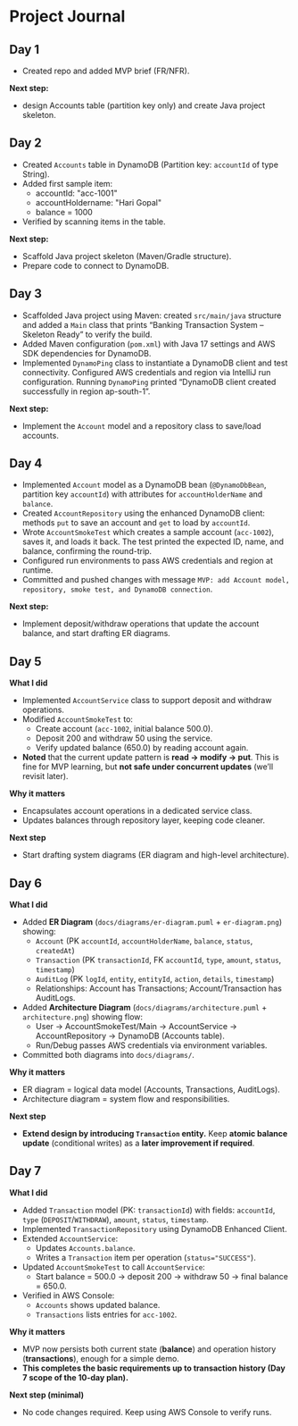 # Project Journal

## Day 1
- Created repo and added MVP brief (FR/NFR).

**Next step:**
- design Accounts table (partition key only) and create Java project skeleton.

## Day 2
- Created `Accounts` table in DynamoDB (Partition key: `accountId` of type String).
- Added first sample item:
	- accountId: "acc-1001"
	- accountHoldername: "Hari Gopal"
	- balance = 1000
- Verified by scanning items in the table.

**Next step:**
- Scaffold Java project skeleton (Maven/Gradle structure).
- Prepare code to connect to DynamoDB.

## Day 3
- Scaffolded Java project using Maven: created `src/main/java` structure and added a `Main` class that prints “Banking Transaction System – Skeleton Ready” to verify the build.
- Added Maven configuration (`pom.xml`) with Java 17 settings and AWS SDK dependencies for DynamoDB.
- Implemented `DynamoPing` class to instantiate a DynamoDB client and test connectivity. Configured AWS credentials and region via IntelliJ run configuration. Running `DynamoPing` printed “DynamoDB client created successfully in region ap-south-1”.

**Next step:**
- Implement the `Account` model and a repository class to save/load accounts.

## Day 4
- Implemented `Account` model as a DynamoDB bean (`@DynamoDbBean`, partition key `accountId`) with attributes for `accountHolderName` and `balance`.
- Created `AccountRepository` using the enhanced DynamoDB client: methods `put` to save an account and `get` to load by `accountId`.
- Wrote `AccountSmokeTest` which creates a sample account (`acc-1002`), saves it, and loads it back. The test printed the expected ID, name, and balance, confirming the round-trip.
- Configured run environments to pass AWS credentials and region at runtime.
- Committed and pushed changes with message `MVP: add Account model, repository, smoke test, and DynamoDB connection`.

**Next step:**
- Implement deposit/withdraw operations that update the account balance, and start drafting ER diagrams.

## Day 5
**What I did**
- Implemented `AccountService` class to support deposit and withdraw operations.
- Modified `AccountSmokeTest` to:
  - Create account (`acc-1002`, initial balance 500.0).
  - Deposit 200 and withdraw 50 using the service.
  - Verify updated balance (650.0) by reading account again.
- **Noted** that the current update pattern is **read → modify → put**. This is fine for MVP learning, but **not safe under concurrent updates** (we’ll revisit later).

**Why it matters**
- Encapsulates account operations in a dedicated service class.
- Updates balances through repository layer, keeping code cleaner.

**Next step**
- Start drafting system diagrams (ER diagram and high-level architecture).

## Day 6
**What I did**
- Added **ER Diagram** (`docs/diagrams/er-diagram.puml` + `er-diagram.png`) showing:
  - `Account` (PK `accountId`, `accountHolderName`, `balance`, `status`, `createdAt`)
  - `Transaction` (PK `transactionId`, FK `accountId`, `type`, `amount`, `status`, `timestamp`)
  - `AuditLog` (PK `logId`, `entity`, `entityId`, `action`, `details`, `timestamp`)
  - Relationships: Account has Transactions; Account/Transaction has AuditLogs.
- Added **Architecture Diagram** (`docs/diagrams/architecture.puml` + `architecture.png`) showing flow:
  - User → AccountSmokeTest/Main → AccountService → AccountRepository → DynamoDB (Accounts table).
  - Run/Debug passes AWS credentials via environment variables.
- Committed both diagrams into `docs/diagrams/`.

**Why it matters**
- ER diagram = logical data model (Accounts, Transactions, AuditLogs).
- Architecture diagram = system flow and responsibilities.

**Next step**
- **Extend design by introducing `Transaction` entity.** Keep **atomic balance update** (conditional writes) as a **later improvement if required**.

## Day 7
**What I did**
- Added `Transaction` model (PK: `transactionId`) with fields: `accountId`, `type` (`DEPOSIT`/`WITHDRAW`), `amount`, `status`, `timestamp`.
- Implemented `TransactionRepository` using DynamoDB Enhanced Client.
- Extended `AccountService`:
  - Updates `Accounts.balance`.
  - Writes a `Transaction` item per operation (`status="SUCCESS"`).
- Updated `AccountSmokeTest` to call `AccountService`:
  - Start balance = 500.0 → deposit 200 → withdraw 50 → final balance = 650.0.
- Verified in AWS Console:
  - `Accounts` shows updated balance.
  - `Transactions` lists entries for `acc-1002`.

**Why it matters**
- MVP now persists both current state (**balance**) and operation history (**transactions**), enough for a simple demo.
- **This completes the basic requirements up to transaction history (Day 7 scope of the 10-day plan).**

**Next step (minimal)**
- No code changes required. Keep using AWS Console to verify runs.